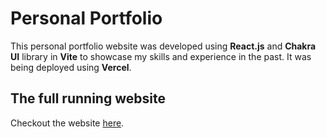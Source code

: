 # Personal Portfolio

This personal portfolio website was developed using **React.js** and **Chakra UI** library in **Vite** to showcase my skills and experience in the past. It was being deployed using **Vercel**. 

## The full running website
Checkout the website [here](https://shauntan.vercel.app/).  

